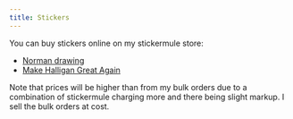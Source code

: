 ```yaml
---
title: Stickers
---
```


You can buy stickers online on my stickermule store:

* [Norman drawing](https://www.stickermule.com/marketplace/11532-norman)
* [Make Halligan Great Again](https://www.stickermule.com/marketplace/15895-make-halligan-great-again)

Note that prices will be higher than from my bulk orders due to a combination
of stickermule charging more and there being slight markup. I sell the bulk
orders at cost.
